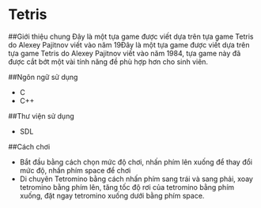 # Tetris

##Giới thiệu chung
Đây là một tựa game được viết dựa trên tựa game Tetris do Alexey Pajitnov viết vào năm 19Đây là một tựa game được viết dựa trên tựa game Tetris do Alexey Pajitnov viết vào năm 1984, tựa game này đã được cắt bớt một vài tính năng đề phù hợp hơn cho sinh viên.

##Ngôn ngữ sử dụng
- C
- C++

##Thư viện sử dụng
- SDL

##Cách chơi
- Bắt đầu bằng cách chọn mức độ chơi, nhấn phím lên xuống để thay đổi mức độ, nhấn phím space để chơi
- Di chuyên Tetromino bằng cách nhấn phím sang trái và sang phải, xoay tetromino bằng phím lên, tăng tốc độ rơi của tetromino bằng phím xuống, đặt ngay tetromino xuống dưới bằng phím space.
